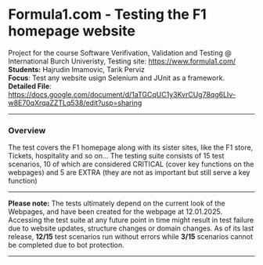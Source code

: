 # Formula1.com - Testing the F1 homepage website
Project for the course Software Verifivation, Validation and Testing @
International Burch Univeristy, Testing site: https://www.formula1.com/ \
**Students:** Hajrudin Imamovic, Tarik Perviz\
**Focus**: Test any website usign Selenium and JUnit as a framework.\
**Detailed File**: https://docs.google.com/document/d/1aTGCqUC1y3KvrCUg78qg6LIv-w8E70qXrqaZZTLq538/edit?usp=sharing
****
### Overview
The test covers the F1 homepage along with its sister sites, like the F1 store, Tickets,
hospitality and so on... The testing suite consists of 15 test scenarios, 10 of which
are considered CRITICAL (cover key functions on the webpages) and 5 are EXTRA (they are 
not as important but still serve a key function)
****
**Please note:** The tests ultimately depend on the current look of the Webpages, and have
been created for the webpage at 12.01.2025. Accessing the test suite at any future point in 
time might result in test failure due to website updates, structure changes or domain
changes. As of its last release, **12/15** test scenarios run without errors while **3/15**
scenarios cannot be completed due to bot protection.
****